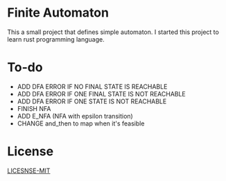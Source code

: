 # Finite Automaton
This a small project that defines simple automaton. I started this project to learn rust
programming language.

# To-do
* ADD DFA ERROR IF NO FINAL STATE IS REACHABLE
* ADD DFA ERROR IF ONE FINAL STATE IS NOT REACHABLE
* ADD DFA ERROR IF ONE STATE IS NOT REACHABLE
* FINISH NFA
* ADD E\_NFA (NFA with epsilon transition)
* CHANGE and\_then to map when it's feasible

# License
[LICESNSE-MIT](LICENSE-MIT)
